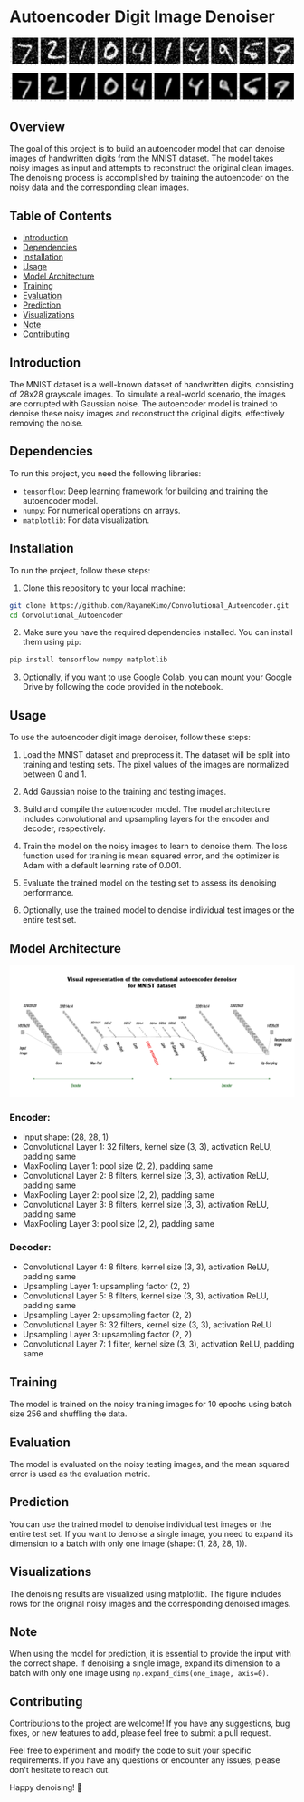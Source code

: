 # Autoencoder Digit Image Denoiser

![Autoencoder Digit Image Denoiser](Denoiser.png)

## Overview

The goal of this project is to build an autoencoder model that can denoise images of handwritten digits from the MNIST dataset. The model takes noisy images as input and attempts to reconstruct the original clean images. The denoising process is accomplished by training the autoencoder on the noisy data and the corresponding clean images.

## Table of Contents

- [Introduction](#introduction)
- [Dependencies](#dependencies)
- [Installation](#installation)
- [Usage](#usage)
- [Model Architecture](#model-architecture)
- [Training](#training)
- [Evaluation](#evaluation)
- [Prediction](#prediction)
- [Visualizations](#visualizations)
- [Note](#note)
- [Contributing](#contributing)

## Introduction

The MNIST dataset is a well-known dataset of handwritten digits, consisting of 28x28 grayscale images. To simulate a real-world scenario, the images are corrupted with Gaussian noise. The autoencoder model is trained to denoise these noisy images and reconstruct the original digits, effectively removing the noise.

## Dependencies

To run this project, you need the following libraries:

- `tensorflow`: Deep learning framework for building and training the autoencoder model.
- `numpy`: For numerical operations on arrays.
- `matplotlib`: For data visualization.

## Installation

To run the project, follow these steps:

1. Clone this repository to your local machine:

```bash
git clone https://github.com/RayaneKimo/Convolutional_Autoencoder.git
cd Convolutional_Autoencoder
```

2. Make sure you have the required dependencies installed. You can install them using `pip`:

```bash
pip install tensorflow numpy matplotlib
```

3. Optionally, if you want to use Google Colab, you can mount your Google Drive by following the code provided in the notebook.

## Usage

To use the autoencoder digit image denoiser, follow these steps:

1. Load the MNIST dataset and preprocess it. The dataset will be split into training and testing sets. The pixel values of the images are normalized between 0 and 1.

2. Add Gaussian noise to the training and testing images.

3. Build and compile the autoencoder model. The model architecture includes convolutional and upsampling layers for the encoder and decoder, respectively.

4. Train the model on the noisy images to learn to denoise them. The loss function used for training is mean squared error, and the optimizer is Adam with a default learning rate of 0.001.

5. Evaluate the trained model on the testing set to assess its denoising performance.

6. Optionally, use the trained model to denoise individual test images or the entire test set.

## Model Architecture

![Autoencoder Digit Image Denoiser](Autoencoder.jpg)

### Encoder:

- Input shape: (28, 28, 1)
- Convolutional Layer 1: 32 filters, kernel size (3, 3), activation ReLU, padding same
- MaxPooling Layer 1: pool size (2, 2), padding same
- Convolutional Layer 2: 8 filters, kernel size (3, 3), activation ReLU, padding same
- MaxPooling Layer 2: pool size (2, 2), padding same
- Convolutional Layer 3: 8 filters, kernel size (3, 3), activation ReLU, padding same
- MaxPooling Layer 3: pool size (2, 2), padding same

### Decoder:

- Convolutional Layer 4: 8 filters, kernel size (3, 3), activation ReLU, padding same
- Upsampling Layer 1: upsampling factor (2, 2)
- Convolutional Layer 5: 8 filters, kernel size (3, 3), activation ReLU, padding same
- Upsampling Layer 2: upsampling factor (2, 2)
- Convolutional Layer 6: 32 filters, kernel size (3, 3), activation ReLU
- Upsampling Layer 3: upsampling factor (2, 2)
- Convolutional Layer 7: 1 filter, kernel size (3, 3), activation ReLU, padding same

## Training

The model is trained on the noisy training images for 10 epochs using batch size 256 and shuffling the data.

## Evaluation

The model is evaluated on the noisy testing images, and the mean squared error is used as the evaluation metric.

## Prediction

You can use the trained model to denoise individual test images or the entire test set. If you want to denoise a single image, you need to expand its dimension to a batch with only one image (shape: (1, 28, 28, 1)).

## Visualizations

The denoising results are visualized using matplotlib. The figure includes rows for the original noisy images and the corresponding denoised images.

## Note

When using the model for prediction, it is essential to provide the input with the correct shape. If denoising a single image, expand its dimension to a batch with only one image using `np.expand_dims(one_image, axis=0)`.

## Contributing

Contributions to the project are welcome! If you have any suggestions, bug fixes, or new features to add, please feel free to submit a pull request.

Feel free to experiment and modify the code to suit your specific requirements. If you have any questions or encounter any issues, please don't hesitate to reach out.

Happy denoising! 🚀
